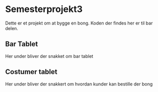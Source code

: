 # Semesterprojekt3
Dette er et projekt om at bygge en bong.
Koden der findes her er til bar delen.

## Bar Tablet
Her under bliver der snakket om bar tablet

## Costumer tablet
Her under bliver der snakkert om hvordan kunder kan bestille der bong
